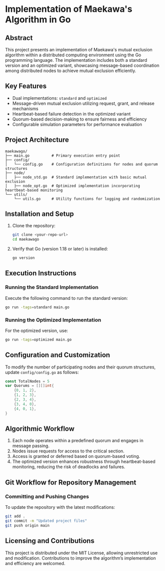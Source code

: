 # Implementation of Maekawa's Algorithm in Go

## Abstract
This project presents an implementation of Maekawa's mutual exclusion algorithm within a distributed computing environment using the Go programming language. The implementation includes both a standard version and an optimized variant, showcasing message-based coordination among distributed nodes to achieve mutual exclusion efficiently.

## Key Features
- Dual implementations: `standard` and `optimized`
- Message-driven mutual exclusion utilizing request, grant, and release mechanisms
- Heartbeat-based failure detection in the optimized variant
- Quorum-based decision-making to ensure fairness and efficiency
- Configurable simulation parameters for performance evaluation

## Project Architecture
```
maekawago/
├── main.go          # Primary execution entry point
├── config/
│   └── config.go    # Configuration definitions for nodes and quorum structures
├── node/
│   ├── node_std.go  # Standard implementation with basic mutual exclusion
│   ├── node_opt.go  # Optimized implementation incorporating heartbeat-based monitoring
└── utils/
    └── utils.go     # Utility functions for logging and randomization
```

## Installation and Setup
1. Clone the repository:
   ```sh
   git clone <your-repo-url>
   cd maekawago
   ```
2. Verify that Go (version 1.18 or later) is installed:
   ```sh
   go version
   ```

## Execution Instructions
### Running the Standard Implementation
Execute the following command to run the standard version:
```sh
go run -tags=standard main.go
```

### Running the Optimized Implementation
For the optimized version, use:
```sh
go run -tags=optimized main.go
```

## Configuration and Customization
To modify the number of participating nodes and their quorum structures, update `config/config.go` as follows:
```go
const TotalNodes = 5
var Quorums = [][]int{
    {0, 1, 2},
    {1, 2, 3},
    {2, 3, 4},
    {3, 4, 0},
    {4, 0, 1},
}
```

## Algorithmic Workflow
1. Each node operates within a predefined quorum and engages in message passing.
2. Nodes issue requests for access to the critical section.
3. Access is granted or deferred based on quorum-based voting.
4. The optimized version enhances robustness through heartbeat-based monitoring, reducing the risk of deadlocks and failures.

## Git Workflow for Repository Management
### Committing and Pushing Changes
To update the repository with the latest modifications:
```sh
git add .
git commit -m "Updated project files"
git push origin main
```

## Licensing and Contributions
This project is distributed under the MIT License, allowing unrestricted use and modification. Contributions to improve the algorithm’s implementation and efficiency are welcomed.

